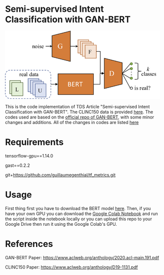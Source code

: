 # Semi-supervised Intent Classification with GAN-BERT

![alt text](https://github.com/louisowen6/GAN_BERT_CLINC150/blob/master/ganbert.jpg?raw=true)

This is the code implementation of TDS Article "Semi-supervised Intent Classification with GAN-BERT". The CLINC150 data is provided [here](https://github.com/clinc/oos-eval). The codes used are based on the [official repo of GAN-BERT](https://github.com/crux82/ganbert/tree/ff1a87548e8d8f11da468375d317e918c7162e20), with some minor changes and additions. All of the changes in codes are listed [here](https://github.com/louisowen6/GAN_BERT_CLINC150/blob/master/changes.txt)

# Requirements

tensorflow-gpu==1.14.0

gast==0.2.2

git+https://github.com/guillaumegenthial/tf_metrics.git

# Usage

First thing first you have to download the BERT model [here](https://storage.googleapis.com/bert_models/2018_10_18/cased_L-12_H-768_A-12.zip). Then, if you have your own GPU you can download the [Google Colab Notebook](https://colab.research.google.com/drive/1f1rVGJgwVrUXhwyV3w5cW_yjPA_twkNh?usp=sharing) and run the script inside the notebook locally or you can upload this repo to your Google Drive then run it using the Google Colab's GPU. 

# References

GAN-BERT Paper: https://www.aclweb.org/anthology/2020.acl-main.191.pdf

CLINC150 Paper: https://www.aclweb.org/anthology/D19-1131.pdf
